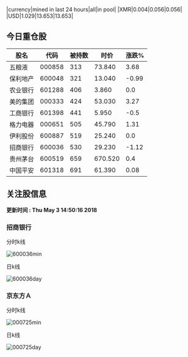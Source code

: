 |currency|mined in last 24 hours|all|in pool|
|XMR|0.004|0.056|0.056|
|USD|1.029|13.653|13.653|

## 今日重仓股 

|股名|代码|被持数|时价|涨跌%|
|---|---|---|---|---|
|五粮液|000858|313|73.840|3.68|
|保利地产|600048|321|13.040|-0.99|
|农业银行|601288|406|3.860|0.0|
|美的集团|000333|424|53.030|3.27|
|工商银行|601398|441|5.950|-0.5|
|格力电器|000651|505|45.790|1.31|
|伊利股份|600887|519|25.240|0.0|
|招商银行|600036|530|29.230|-1.12|
|贵州茅台|600519|659|670.520|0.4|
|中国平安|601318|691|61.390|0.08|

## 关注股信息
**更新时间 : Thu May  3 14:50:16 2018**
### 招商银行 
分时k线

![600036min](http://image.sinajs.cn/newchart/min/n/sh600036.gif)

日k线

![600036day](http://image.sinajs.cn/newchart/daily/n/sh600036.gif)

### 京东方Ａ 
分时k线

![000725min](http://image.sinajs.cn/newchart/min/n/sz000725.gif)

日k线

![000725day](http://image.sinajs.cn/newchart/daily/n/sz000725.gif)
